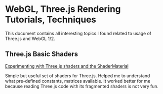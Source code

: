 # WebGL, Three.js Rendering Tutorials, Techniques

This document contains all interesting topics I found related to usage of Three.js and WebGL 1/2.

## Three.js Basic Shaders
[Experimenting with Three.js shaders and the ShaderMaterial](https://2pha.com/blog/experimenting-threejs-shaders-and-shadermaterial/)

Simple but useful set of shaders for Three.js. Helped me to understand what pre-defined constants, matrices available.
It worked better for me because reading Three.js code with its fragmented shaders is not very fun.



